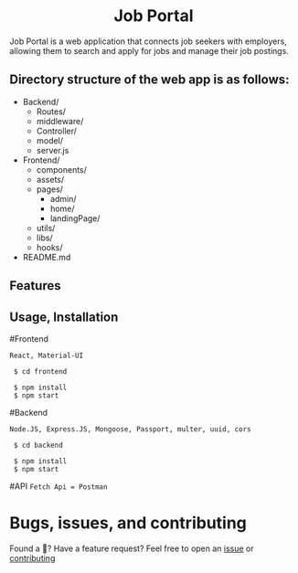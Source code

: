 <h1 align="center"><strong>Job Portal</strong></h1>
 Job Portal is a web application that connects job seekers with employers, allowing them to search and apply for jobs and manage their job postings.

## Directory structure of the web app is as follows:

- Backend/
  - Routes/
  - middleware/
  - Controller/
  - model/
  - server.js
- Frontend/
  - components/
  - assets/
  - pages/
    - admin/
    - home/
    - landingPage/
  - utils/
  - libs/
  - hooks/
- README.md

## Features

## Usage, Installation

#Frontend

`React, Material-UI`

```
 $ cd frontend
```

```
 $ npm install
 $ npm start
```

#Backend

`Node.JS, Express.JS, Mongoose, Passport, multer, uuid, cors`

```
 $ cd backend
```

```
 $ npm install
 $ npm start
```

#API
`Fetch Api = Postman`

# Bugs, issues, and contributing

Found a 🐛? Have a feature request? Feel free to open an [issue](https://github.com/Nhat-Kha/jobportal/issues) or [contributing](https://github.com/Nhat-Kha/jobportal)

